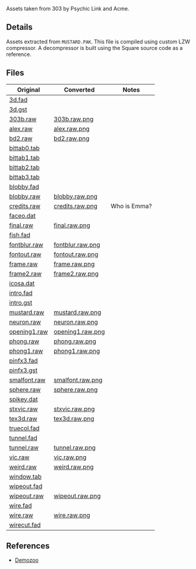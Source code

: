 Assets taken from 303 by Psychic Link and Acme.

## Details

Assets extracted from `MUSTARD.PAK`. This file is compiled using custom LZW compressor. A decompressor is built using
the Square
source code as a reference.

## Files

| Original                               | Converted                                      | Notes        |                                 
|----------------------------------------|------------------------------------------------|--------------|
| [3d.fad](extracted/3d.fad)             |                                                |              |
| [3d.gst](extracted/3d.gst)             |                                                |              |
| [303b.raw](extracted/303b.raw)         | [303b.raw.png](converted/303b.raw.png)         |              |
| [alex.raw](extracted/alex.raw)         | [alex.raw.png](converted/alex.raw.png)         |              |
| [bd2.raw](extracted/bd2.raw)           | [bd2.raw.png](converted/bd2.raw.png)           |              |
| [bittab0.tab](extracted/bittab0.tab)   |                                                |              |
| [bittab1.tab](extracted/bittab1.tab)   |                                                |              |
| [bittab2.tab](extracted/bittab2.tab)   |                                                |              |
| [bittab3.tab](extracted/bittab3.tab)   |                                                |              |
| [blobby.fad](extracted/blobby.fad)     |                                                |              |
| [blobby.raw](extracted/blobby.raw)     | [blobby.raw.png](converted/blobby.raw.png)     |              |
| [credits.raw](extracted/credits.raw)   | [credits.raw.png](converted/credits.raw.png)   | Who is Emma? |
| [faceo.dat](extracted/faceo.dat)       |                                                |              |
| [final.raw](extracted/final.raw)       | [final.raw.png](converted/final.raw.png)       |              |
| [fish.fad](extracted/fish.fad)         |                                                |              |
| [fontblur.raw](extracted/fontblur.raw) | [fontblur.raw.png](converted/fontblur.raw.png) |              |
| [fontout.raw](extracted/fontout.raw)   | [fontout.raw.png](converted/fontout.raw.png)   |              |
| [frame.raw](extracted/frame.raw)       | [frame.raw.png](converted/frame.raw.png)       |              |
| [frame2.raw](extracted/frame2.raw)     | [frame2.raw.png](converted/frame.raw.png)      |              |
| [icosa.dat](extracted/icosa.dat)       |                                                |              |
| [intro.fad](extracted/intro.fad)       |                                                |              |
| [intro.gst](extracted/intro.gst)       |                                                |              |
| [mustard.raw](extracted/mustard.raw)   | [mustard.raw.png](converted/mustard.raw.png)   |              |
| [neuron.raw](extracted/neuron.raw)     | [neuron.raw.png](converted/neuron.raw.png)     |              |
| [opening1.raw](extracted/opening1.raw) | [opening1.raw.png](converted/opening1.raw.png) |              |
| [phong.raw](extracted/phong.raw)       | [phong.raw.png](converted/phong.raw.png)       |              |
| [phong1.raw](extracted/phong1.raw)     | [phong1.raw.png](converted/phong1.raw.png)     |              |
| [pinfx3.fad](extracted/pinfx3.fad)     |                                                |              |
| [pinfx3.gst](extracted/pinfx3.gst)     |                                                |              |
| [smalfont.raw](extracted/smalfont.raw) | [smalfont.raw.png](converted/smalfont.raw.png) |              |
| [sphere.raw](extracted/sphere.raw)     | [sphere.raw.png](converted/sphere.raw.png)     |              |
| [spikey.dat](extracted/spikey.dat)     |                                                |              |
| [stxvic.raw](extracted/stxvic.raw)     | [stxvic.raw.png](converted/stxvic.raw.png)     |              |
| [tex3d.raw](extracted/tex3d.raw)       | [tex3d.raw.png](converted/tex3d.raw.png)       |              |
| [truecol.fad](extracted/truecol.fad)   |                                                |              |
| [tunnel.fad](extracted/tunnel.fad)     |                                                |              |
| [tunnel.raw](extracted/tunnel.raw)     | [tunnel.raw.png](converted/tunnel.raw.png)     |              |
| [vic.raw](extracted/vic.raw)           | [vic.raw.png](converted/vic.raw.png)           |              |
| [weird.raw](extracted/weird.raw)       | [weird.raw.png](converted/weird.raw.png)       |              |
| [window.tab](extracted/window.tab)     |                                                |              |
| [wipeout.fad](extracted/wipeout.fad)   |                                                |              |
| [wipeout.raw](extracted/wipeout.raw)   | [wipeout.raw.png](converted/wipeout.raw.png)   |              |
| [wire.fad](extracted/wire.fad)         |                                                |              |
| [wire.raw](extracted/wire.raw)         | [wire.raw.png](converted/wire.raw.png)         |              |
| [wirecut.fad](extracted/wirecut.fad)   |                                                |              |

## References

* [Demozoo](https://demozoo.org/productions/62/)